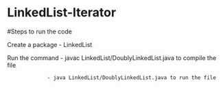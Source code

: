 # LinkedList-Iterator

#Steps to run the code

Create a package - LinkedList

Run the command  - javac LinkedList/DoublyLinkedList.java to compile the file

                 - java LinkedList/DoublyLinkedList.java to run the file
